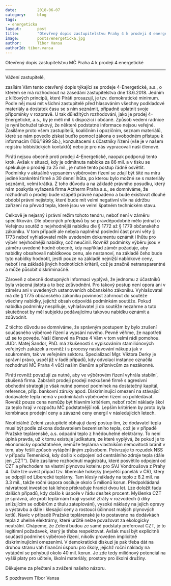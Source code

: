 ```yaml
---
date:         2018-06-07
category:     blog
tags:         
 - energeticka
layout:       post
title:        "Otevřený dopis zastupitelstvu Prahy 4 k prodeji 4 energetické" 
image:        posts/energeticka.jpg
author:       Tibor Vansa
authorId: tibor.vansa
---
```


Otevřený dopis zastupitelstvu MČ Praha 4 k prodeji 4 energetické

----

Vážení zastupitelé, 

zasílám Vám tento otevřený dopis týkající se prodeje 4-Energetické, a.s., o kterém se má rozhodnout na zasedání zastupitelstva dne 13.6.2018. Jedním z klíčových principů, které Piráti prosazují, je tzv. demokratické minimum. Podle něj musí mít všichni zastupitelé před hlasováním všechny podkladové materiály a dostatek času se s ním seznámit, případně uplatnit svoje připomínky v rozpravě. U tak důležitých rozhodování, jako je prodej 4-Energetické, a.s., by je měli mít k dispozici i občané. Způsob vedení radnice je nyní bohužel takový, že některé podstatné informace nejsou veřejné. Zasíláme proto všem zastupitelů, koaličním i opozičním, seznam materiálů, které se nám povedlo získat buďto pomocí zákona o svobodném přístupu k informacím (106/1999 Sb.), konzultacemi s účastníky řízení (vše je v našem registru lobbistických kontaktů) nebo je pro nás vypracovali naši členové. 

Piráti nejsou obecně proti prodeji 4-Energetické, naopak podporují tento krok. Avšak v situaci, kdy je odmítnuta nabídka za 86 mil. a v tisku se spekuluje o prodeji za 25 mil., je nutné tento postup řádně osvětlit. Podmínky v aktuálně vypsaném výběrovém řízení se zdají být šité na míru jediné konkrétní firmě a 30 denní lhůta, po kterou bylo možné se s materiály seznámit, velmi krátká. Z toho důvodu a na základě právního posudku, který nám poskytla vyřazená firma Actherm Praha a.s., se domníváme, že rozhodnutí o prodeji bude vzápětí právně napadeno a bude existovat dlouhé období právní nejistoty, které bude mít velmi negativní vliv na údržbu zařízení na převod tepla, které jsou ve velmi špatném technickém stavu. 

Celkově je nejasný i právní režim tohoto tendru, neboť není v záměru specifikován.  Dle obecných předpisů by se pravděpodobně mělo jednat o Veřejnou soutěž o nejvhodnější nabídku dle § 1772 až § 1779 občanského zákoníku. V tom případě ale nebyla naplněná   poslední část první věty § 1773 neboť vyhlašovatel mělv uvedeném  dokumentu oznámit i lhůtu pro výběr nejvhodnější nabídky, což neučinil. Rovněž podmínky výběru jsou v záměru uvedené hodně obecně, kdy například záměr požaduje, aby nabídky obsahovali nabídkovou cenu, ale nestanoví, na základě čeho bude tyto nabídky hodnotit, jestli pouze na základě nejnižší nabídkové ceny, neboť i na základě jiných hodnotících kritérií, což je značně netransparentné a může působit diskriminačně. 

Zároveň z obecně dostupných informací vyplývá, že jednomu z účastníků byla vrácená jistota a to bez zdůvodnění. Pro takový postup není opora ani v záměru ani v uvedených ustanoveních občanského zákoníku. Vyhlašovatel má  dle § 1775 občanského zákoníku povinnost zahrnout do soutěže všechny nabídky, jejichž obsah odpovídá podmínkám soutěže. Pokud nabídka podmínky nesplňuje, vyhlašovatel ji do soutěže nezahrne a tuto skutečnost by měl subjektu podávajícímu takovou nabídku oznámit a zdůvodnit. 

Z těchto důvodu se domníváme, že správným postupem by bylo zrušení současného výběrové řízení a vypsání nového. Pevně věříme, že napotřetí už se to povede. Naši členové na Praze 4 Vám v tom velmi rádi pomohou. JUDr. Matej Šandor, PhD. má zkušenosti s vypisováním stamiliónových veřejných zakázek a rovněž i s procesy nastavování nákupu jak v soukromém, tak ve veřejném sektoru. Specializací Mgr. Viktora Derky je správní právo, uspěl již v řadě případů, kdy odvolací instance označila rozhodnutí MČ Praha 4 vůči našim členům a příznivcům za nezákonné. 

Piráti rovněž považují za nutné, aby ve výběrovém řízení vyhrála stabilní, zkušená firma. Zabránit prodeji prodeji nezkušené firmě s agresivní obchodní strategií je však nutné pomocí podmínek na dostatečný kapitál, reference,  příp. bankovní záruky apod. Diskriminující omezení na stávající dodavatele tepla nemá v podmínkách výběrovém řízení co pohledávat. Rovněž pouze cena nemůže být hlavním kritériem, neboť roční náklady škol za teplo hrají v rozpočtu MČ podstatnější roli. Lepším kritériem by proto byla kombinace prodejní ceny a závazné ceny energií v následujících letech. 

Neoficiálně Zelení zastupitelé obhajují daný postup tím, že dodavatel tepla musí být podle zákona dodavatelem bezemisního tepla, což je v případě Pražské teplárenské, a.s. odpadní teplo z hnědouhelné elektrárny.  To není úplná pravda, už k tomu existuje judikatura, ze které vyplývá, že pokud je to ekonomicky opodstatněné, nemůže teplárna vlastníkům nemovitosti bránit v tom, aby řešili způsob vytápění jiným způsobem. Potvrzuje to rozudek NSS v případu Temenická, kdy došlo k odpojení od centrálního zdroje tepla (dále jen „CZT“).  Dále zasíláme rozhodnutí magistrátu, které posvětilo odpojení od CZT a přechodem na vlastní plynovou kotelnu pro SVJ Vondroušova z Prahy 4. Dále lze uvést případ tzv. liberecké hokejky (největší panelák v ČR), který se odpojil od Liberecké teplárny. Tam klesly náklady na teplo z 8.2 mil. na 3.3 mil., takže roční úspora osciluje okolo 5 milionů korun. Předpokládaná návratnost investice tak lehce překračuje hranici dvou let. Lze doložit řadu dalších případů, kdy došlo k úspoře v řádu desítek procent.  Myšlenka CZT je správná, ale proti teplárnám hrají vysoké ztráty v rozvodech (i díky snižujícím se odběrům z titulu zateplování), vysoké náklady na jejich opravy a výstavbu a dále i klesající ceny a rostoucí účinnost malých plynových kotlů. Navíc v případě Pražské teplárenské je to postaveno na dodávkách tepla z uhelné elektrárny, které určitě nelze považovat za ekologicky neutrální. Chápeme, že Zelení budou ze samé podstaty preferovat CZT, je to legitimní požadavek, který je třeba respektovat. Avšak musí být explicitně součástí podmínek výběrové řízení, nikoliv proveden implicitně diskriminujícími omezeními. V demokratické diskuzi je pak třeba dát na druhou stranu vah finanční úsporu pro školy, jejichž roční náklady na vytápění se pohybují okolo 40 mil. korun. Je zde tedy miliónový potenciál na vyšší platy pro učitele, školní materiály, prostory pro školní družiny. 


Děkujeme za přečtení a zvážení našeho názoru.

S pozdravem
Tibor Vansa

